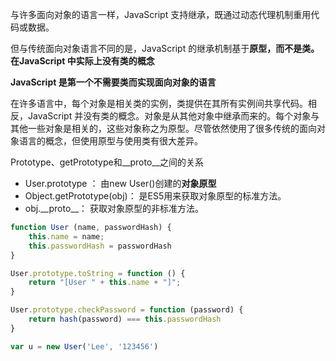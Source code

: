 与许多面向对象的语言一样，JavaScript 支持继承，既通过动态代理机制重用代码或数据。

但与传统面向对象语言不同的是，JavaScript 的继承机制基于**原型，而不是类。在JavaScript 中实际上没有类的概念**

**JavaScript 是第一个不需要类而实现面向对象的语言**

在许多语言中，每个对象是相关类的实例，类提供在其所有实例间共享代码。相反，JavaScript 并没有类的概念。对象是从其他对象中继承而来的。每个对象与其他一些对象是相关的，这些对象称之为原型。尽管依然使用了很多传统的面向对象语言的概念，但使用原型与使用类有很大差异。

Prototype、getPrototype和\_\_proto\_\_之间的关系

* User.prototype ： 由new User\(\)创建的**对象原型**
* Object.getPrototype\(obj\)： 是ES5用来获取对象原型的标准方法。
* obj.\_\_proto\_\_： 获取对象原型的非标准方法。

```js
function User (name, passwordHash) {
    this.name = name;
    this.passwordHash = passwordHash
}

User.prototype.toString = function () {
    return "[User " + this.name + "]";
}

User.prototype.checkPassword = function (password) {
    return hash(password) === this.passwordHash
}

var u = new User('Lee', '123456')
```



